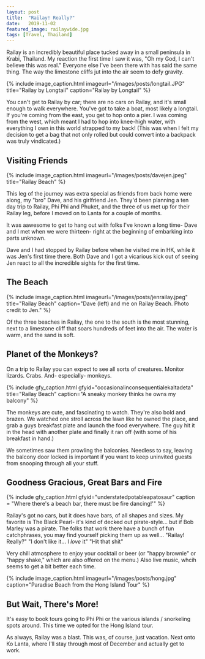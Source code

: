 ```yaml
---
layout: post
title:  "Railay! Really?"
date:   2019-11-02
featured_image: railaywide.jpg
tags: [Travel, Thailand]
---
```


Railay is an incredibly beautiful place tucked away in a small peninsula in  Krabi, Thailand. My reaction the first time I saw it was, "Oh my God, I can't believe this was real." Everyone else I've been there with has said the same thing. The way the limestone cliffs jut into the air seem to defy gravity.

{% include image_caption.html imageurl="/images/posts/longtail.JPG" title="Railay by Longtail" caption="Railay by Longtail" %}


You can't get to Railay by car; there are no cars on Railay, and it's small enough to walk everywhere. You've got to take a boat, most likely a longtail. If you're coming from the east, you get to hop onto a pier. I was coming from the west, which meant I had to hop into knee-high water, with everything I own in this world strapped to my back! (This was when I felt my decision to get a bag that not only rolled but could convert into a backpack was truly vindicated.)

<!--more-->

<h2>Visiting Friends</H2>

{% include image_caption.html imageurl="/images/posts/davejen.jpeg" title="Railay Beach" %}

This leg of the journey was extra special as friends from back home were along, my "bro" Dave, and his girlfriend Jen. They'd been planning a ten day trip to Railay, Phi Phi and Phuket, and the three of us met up for their Railay leg, before I moved on to Lanta for a couple of months. 

It was aawesome to get to hang out with folks I've known a long time- Dave and I met when we were thirteen- right at the beginning of embarking into parts unknown. 

Dave and I had stopped by Railay before when he visited me in HK, while it was Jen's first time there. Both Dave and I got a vicarious kick out of seeing Jen react to all the incredible sights for the first time. 


<h2>The Beach</H2>

{% include image_caption.html imageurl="/images/posts/jenrailay.jpeg" title="Railay Beach" caption="Dave (left) and me on Railay Beach. Photo credit to Jen." %}

Of the three beaches in Railay, the one to the south is the most stunning, next to a limestone cliff that soars hundreds of feet into the air. The water is warm, and the sand is soft.



<h2>Planet of the Monkeys?</h2>

On a trip to Railay you can expect to see all sorts of creatures. Monitor lizards. Crabs. And- especially- monkeys.

{% include gfy_caption.html gfyid="occasionalinconsequentialekaltadeta" title="Railay Beach" caption="A sneaky monkey thinks he owns my balcony" %}

The monkeys are cute, and fascinating to watch. They're also bold and brazen. We watched one stroll across the lawn like he owned the place, and grab a guys breakfast plate and launch the food everywhere. The guy hit it in the head with another plate and finally it ran off (with some of his breakfast in hand.)

We sometimes saw them prowling the balconies. Needless to say, leaving the balcony door locked is important if you want to keep uninvited guests from snooping through all your stuff.

<H2>Goodness Gracious, Great Bars and Fire</H2> 

{% include gfy_caption.html gfyid="understatedpotableapatosaur" caption = "Where there's a beach bar, there must be fire dancing!'" %}

Railay's got no cars, but it does have bars, of all shapes and sizes. My favorite is The Black Pearl- it's kind of decked out pirate-style... but if Bob Marley was a pirate. The folks that work there have a bunch of fun catchphrases, you may find yourself picking them up as well... "Railay! Really?" "I don't like it... I *love* it" "Hit that shit"

Very chill atmosphere to enjoy your cocktail or beer (or "happy brownie" or "happy shake," which are also offered on the menu.) Also live music, whcih seems to get a bit better each time.

{% include image_caption.html imageurl="/images/posts/hong.jpg" caption="Paradise Beach from the Hong Island Tour" %}

<H2>But Wait, There's More!</H2> 

It's easy to book tours going to Phi Phi or the various islands / snorkeling spots around. This time we opted for the Hong Island tour.

As always, Railay was a blast. This was, of course, just vacation. Next onto Ko Lanta, where I'll stay through most of December and actually get to work. 


